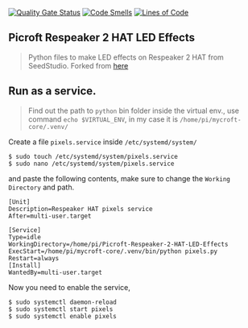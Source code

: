 [![Quality Gate Status](https://sonarcloud.io/api/project_badges/measure?project=oksbwn_Picroft-Respeaker-2-HAT-LED-Effects&metric=alert_status)](https://sonarcloud.io/dashboard?id=oksbwn_Picroft-Respeaker-2-HAT-LED-Effects)  [![Code Smells](https://sonarcloud.io/api/project_badges/measure?project=oksbwn_Picroft-Respeaker-2-HAT-LED-Effects&metric=code_smells)](https://sonarcloud.io/dashboard?id=oksbwn_Picroft-Respeaker-2-HAT-LED-Effects)  [![Lines of Code](https://sonarcloud.io/api/project_badges/measure?project=oksbwn_Picroft-Respeaker-2-HAT-LED-Effects&metric=ncloc)](https://sonarcloud.io/dashboard?id=oksbwn_Picroft-Respeaker-2-HAT-LED-Effects)
## Picroft Respeaker 2 HAT LED Effects 
>Python files to make LED effects on Respeaker 2 HAT from SeedStudio. Forked from [here](https://github.com/respeaker/mic_hat)

## Run as a service.
> Find out the path to `python` bin folder inside the virtual env., use command `echo $VIRTUAL_ENV`, in my case it is `/home/pi/mycroft-core/.venv/`

Create a file `pixels.service` inside `/etc/systemd/system/`

```shell
$ sudo touch /etc/systemd/system/pixels.service
$ sudo nano /etc/systemd/system/pixels.service
```

and paste the following contents, make sure to change the `Working Directory` and path.

```shell
[Unit]
Description=Respeaker HAT pixels service
After=multi-user.target

[Service]
Type=idle
WorkingDirectory=/home/pi/Picroft-Respeaker-2-HAT-LED-Effects
ExecStart=/home/pi/mycroft-core/.venv/bin/python pixels.py
Restart=always
[Install]
WantedBy=multi-user.target
```

Now you need to enable the service,

```
$ sudo systemctl daemon-reload
$ sudo systemctl start pixels
$ sudo systemctl enable pixels
```

